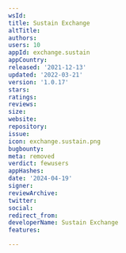 ```yaml
---
wsId: 
title: Sustain Exchange
altTitle: 
authors: 
users: 10
appId: exchange.sustain
appCountry: 
released: '2021-12-13'
updated: '2022-03-21'
version: '1.0.17'
stars: 
ratings: 
reviews: 
size: 
website: 
repository: 
issue: 
icon: exchange.sustain.png
bugbounty: 
meta: removed
verdict: fewusers
appHashes: 
date: '2024-04-19'
signer: 
reviewArchive: 
twitter: 
social: 
redirect_from: 
developerName: Sustain Exchange
features: 

---
```



